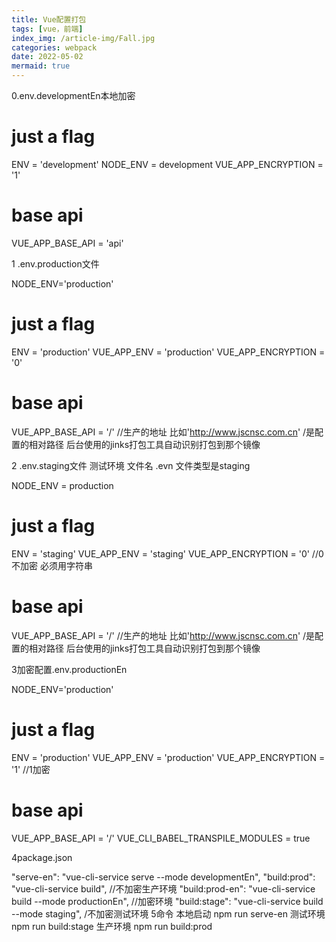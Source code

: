 ```yaml
---
title: Vue配置打包
tags: [vue，前端]
index_img: /article-img/Fall.jpg
categories: webpack
date: 2022-05-02
mermaid: true
---
```


0.env.developmentEn本地加密

# just a flag
ENV = 'development'
NODE_ENV = development
VUE_APP_ENCRYPTION = '1'
<!-- more -->
# base api
VUE_APP_BASE_API = 'api'

1 .env.production文件

NODE_ENV='production'
# just a flag
ENV = 'production'
VUE_APP_ENV = 'production'
VUE_APP_ENCRYPTION = '0'

# base api
VUE_APP_BASE_API = '/' //生产的地址 比如'http://www.jscnsc.com.cn'    /是配置的相对路径 后台使用的jinks打包工具自动识别打包到那个镜像

2 .env.staging文件 测试环境  文件名  .evn 文件类型是staging

NODE_ENV = production

# just a flag
ENV = 'staging'
VUE_APP_ENV = 'staging'
VUE_APP_ENCRYPTION = '0'    //0不加密 必须用字符串

# base api
VUE_APP_BASE_API = '/'    //生产的地址 比如'http://www.jscnsc.com.cn'    /是配置的相对路径 后台使用的jinks打包工具自动识别打包到那个镜像

3加密配置.env.productionEn

NODE_ENV='production'
# just a flag
ENV = 'production'
VUE_APP_ENV = 'production'
VUE_APP_ENCRYPTION = '1'   //1加密

# base api
VUE_APP_BASE_API = '/'
VUE_CLI_BABEL_TRANSPILE_MODULES = true

 

4package.json

"serve-en": "vue-cli-service serve --mode developmentEn",
"build:prod": "vue-cli-service build",  //不加密生产环境
"build:prod-en": "vue-cli-service build --mode productionEn",   //加密环境
"build:stage": "vue-cli-service build --mode staging", /不加密测试环境
5命令
本地启动 npm run serve-en
测试环境 npm run build:stage
生产环境 npm run build:prod